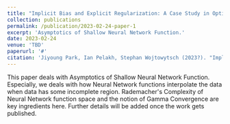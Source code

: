 ```yaml
---
title: "Implicit Bias and Explicit Regularization: A Case Study in Optimization Using Known Minimum Norm Interpolants. (In Progress)"
collection: publications
permalink: /publication/2023-02-24-paper-1
excerpt: 'Asymptotics of Shallow Neural Network Function.'
date: 2023-02-24
venue: 'TBD'
paperurl: '#'
citation: 'Jiyoung Park, Ian Pelakh, Stephan Wojtowytsch (2023?). "Implicit Bias and Explicit Regularization: A Case Study in Optimization Using Known Minimum Norm Interpolants." <i>TBD</i>. 1(1).'
---
```

This paper deals with Asymptotics of Shallow Neural Network Function. Especially, we deals with how Neural Network functions interpolate the data when data has some incomplete region. Rademacher's Complexity of Neural Network function space and the notion of Gamma Convergence are key ingredients here. Further details will be added once the work gets published.

<!---
[Download paper here](http://academicpages.github.io/files/paper1.pdf)


Recommended citation: Your Name, You. (2009). "Paper Title Number 1." <i>Journal 1</i>. 1(1).
-->
